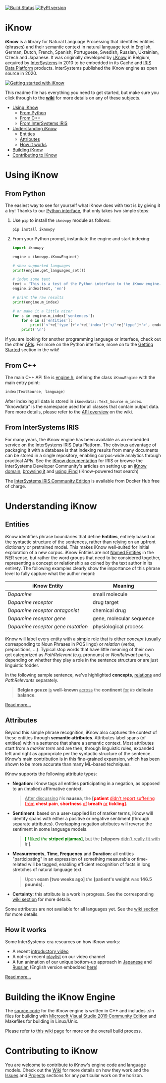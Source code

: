 [![Build Status](https://travis-ci.com/intersystems/iknow.svg?branch=master)](https://travis-ci.com/intersystems/iknow) [![PyPI version](https://badge.fury.io/py/iknowpy.svg)](https://pypi.org/project/iknowpy)

# iKnow

**iKnow** is a library for Natural Language Processing that identifies entities (phrases) and their semantic context in natural language text in English, German, Dutch, French, Spanish, Portuguese, Swedish, Russian, Ukrainian, Czech and Japanese. It was originally developed by [i.Know](https://www.linkedin.com/company/i.know/about/) in Belgium, acquired by [InterSystems](https://www.intersystems.com) in 2010 to be embedded in its Caché and [IRIS Data Platform](http://www.intersystems.com/iris) products. InterSystems published the iKnow engine as open source in 2020. 

[![Getting started with iKnow](https://img.youtube.com/vi/VkR6rcv4_aA/0.jpg)](https://www.youtube.com/watch?v=VkR6rcv4_aA)

This readme file has everything you need to get started, but make sure you click through to the **[wiki](https://github.com/intersystems/iknow/wiki)** for more details on any of these subjects.

- [Using iKnow](#using-iknow)
  - [From Python](#from-python)
  - [From C++](#from-c)
  - [From InterSystems IRIS](#from-intersystems-iris)
- [Understanding iKnow](#understanding-iknow)
  - [Entities](#entities)
  - [Attributes](#attributes)
  - [How it works](#how-it-works)
- [Building iKnow](#building-iknow)
- [Contributing to iKnow](#contributing-to-iknow)

# Using iKnow

## From Python

The easiest way to see for yourself what iKnow does with text is by giving it a try! Thanks to our [Python interface](https://github.com/intersystems/iknow/wiki/Getting-Started), that only takes two simple steps:

1. Use `pip` to install the `iknowpy` module as follows:

   ```Shell
   pip install iknowpy
   ```

2. From your Python prompt, instantiate the engine and start indexing:

   ```Python
   import iknowpy
   
   engine = iknowpy.iKnowEngine()

   # show supported languages
   print(engine.get_languages_set())

   # index some text
   text = 'This is a test of the Python interface to the iKnow engine.'
   engine.index(text, 'en')

   # print the raw results
   print(engine.m_index)

   # or make it a little nicer
   for s in engine.m_index['sentences']:
       for e in s['entities']:
           print('<'+e['type']+'>'+e['index']+'</'+e['type']+'>', end=' ')
       print('\n')
   ```

If you are looking for another programming language or interface, check out the other [APIs](https://github.com/intersystems/iknow/wiki/APIs). For more on the Python interface, move on to the [Getting Started](https://github.com/intersystems/iknow/wiki/Getting-Started) section in the wiki!

## From C++

The main C++ API file is [engine.h](https://github.com/intersystems/iknow/blob/master/modules/engine/src/engine.h#L203), defining the class `iKnowEngine` with the main entry point:

```C++
index(TextSource, language)
```

 After indexing all data is stored in `iknowdata::Text_Source m_index`. "iknowdata" is the namespace used for all classes that contain output data. Fore more details, please refer to the [API overview](https://github.com/intersystems/iknow/wiki/APIs) on the wiki.


## From InterSystems IRIS

For many years, the iKnow engine has been available as an embedded service on the InterSystems IRIS Data Platform. The obvious advantage of packaging it with a database is that indexing results from many documents can be stored in a single repository, enabling corpus-wide analytics through practical APIs. See the [iKnow documentation](https://docs.intersystems.com/irislatest/csp/docbook/DocBook.UI.Page.cls?KEY=GIKNOW) for IRIS or browse the InterSystems Developer Community's articles on setting up an [iKnow domain](https://community.intersystems.com/post/creating-domain-iknow-domain-architect), [browsing it](https://community.intersystems.com/post/iknow-demo-apps-part-1-knowledge-portal) and [using iFind](https://community.intersystems.com/post/free-text-search-way-search-your-text-fields-sql-developers-are-hiding-you) (iKnow-powered text search)

The [InterSystems IRIS Community Edition](https://docs.intersystems.com/irislatest/csp/docbook/DocBook.UI.Page.cls?KEY=ACLOUD) is available from Docker Hub free of charge.


# Understanding iKnow

## Entities

iKnow identifies phrase boundaries that define **Entities**, entirely based on the syntactic structure of the sentences, rather than relying on an upfront dictionary or pretrained model. This makes iKnow well-suited for initial exploration of a new corpus. 
iKnow Entities are not [Named Entities](https://en.wikipedia.org/wiki/Named_entity) in the NER sense, but rather the word groups that need to be considered together, representing a concept or relationship as coined by the text author in its entirety. The following examples clearly show the importance of this phrase level to fully capture what the author meant:

| iKnow Entity | Meaning |
|-|-|
| *Dopamine* | small molecule |
| *Dopamine receptor* | drug target |
| *Dopamine receptor antagonist* | chemical drug |
| *Dopamine receptor gene* | gene, molecular sequence |
| *Dopamine receptor gene mutation* | physiological process |

iKnow will label every entity with a simple role that is either *concept* (usually corresponding to Noun Phrases in POS lingo) or *relation* (verbs, prepositions, ...). Typical stop words that have little meaning of their own get categorized as *PathRelevant* (e.g. pronouns) or *NonRelevant* parts, depending on whether they play a role in the sentence structure or are just linguistic fodder.

In the following sample sentence, we've highlighted **concepts**, <u>relations</u> and *PathRelevants* separately.

> **Belgian geuze** <u>is</u> **well-known** <u>across</u> the **continent** <u>for</u> *its* **delicate balance**.

[Read more...](https://github.com/intersystems/iknow/wiki/Entities)

## Attributes

Beyond this simple phrase recognition, iKnow also captures the context of these entities through **semantic attributes**. Attributes label spans (of entities) within a sentence that share a semantic context. Most attributes start from a *marker term* and are then, through linguistic rules, expanded left and right as appropriate per the syntactic structure of the sentence. iKnow's main contribution is in this fine-grained expansion, which has been shown to be more accurate than many ML-based techniques.

iKnow supports the following attribute types:

- **Negation**: iKnow tags all entities participating in a negation, as opposed to an (implied) affirmative context.

  > <u>After discussing</u> *his* **nausea**, the **\[**<span style="color: red">**patient** <u>didn't report suffering from</u> **chest pain**, **shortness** <u>of</u> **breath** <u>or</u> **tickling\]**</span>.

- **Sentiment**: based on a user-supplied list of marker terms, iKnow will identify spans with either a positive or negative sentiment (through separate attributes). Overlapping negation attributes will reverse the sentiment in some language models.

  > <span style="color: green">**\[** *I* <u>liked</u> *the* **striped pijamas\]**</span>, <u>but</u> the **\[slippers** <u>didn't really fit with</u> *it* **\]**.

- **Measurements**, **Time**, **Frequency** and **Duration**: all entities "participating" in an expression of something measurable or time-related will be tagged, enabling efficient recognition of facts in long stretches of natural language text.

  > Upon **exam** **\[two weeks ago\]** *the* **\[patient's weight** was **146.5 pounds\]**.

- **Certainty**: this attribute is a work in progress. See the corresponding [wiki section](https://github.com/intersystems/iknow/wiki/Attributes) for more details.

Some attributes are not available for all languages yet. See the [wiki section](https://github.com/intersystems/iknow/wiki/Language-model-guidelines) for more details.

## How it works

Some InterSystems-era resources on how iKnow works:
- A recent [introductory video](https://www.youtube.com/watch?v=VkR6rcv4_aA)
- A not-so-recent [playlist](https://www.youtube.com/watch?v=QfbqISDFC1s&list=PLp4xNHWZ7IQmUwbtvHsiZnn2nblxjug15&index=1) on our video channel
- A fun animation of our unique bottom-up approach in [Japanese](https://www.youtube.com/watch?v=yOVP6visOfo) and [Russian](https://www.youtube.com/watch?v=dNJHWxgVr5I) (English version embedded [here](https://learning.intersystems.com/course/view.php?id=114))

[Read more...](https://github.com/intersystems/iknow/wiki/Approach)



# Building the iKnow Engine

The [source code](https://github.com/intersystems/iknow/wiki/Source-Code) for the iKnow engine is written in C++ and includes .sln files for building with [Microsoft Visual Studio 2019 Community Edition](https://visualstudio.microsoft.com/vs/community/) and Makefiles for building in Linux/Unix. 

Please refer to [this wiki page](https://github.com/intersystems/iknow/wiki/Build-Process) for more on the overall build process.


# Contributing to iKnow

You are welcome to contribute to iKnow's engine code and language models. Check out the [Wiki](https://github.com/intersystems/iknow/wiki) for more details on how they work and the [Issues](https://github.com/intersystems/iknow/issues) and [Projects](https://github.com/intersystems/iknow/wiki/Projects) sections for any particular work on the horizon.

